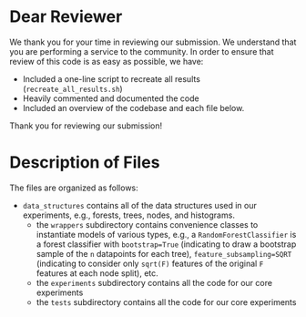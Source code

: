 # Dear Reviewer

We thank you for your time in reviewing our submission. 
We understand that you are performing a service to the community.
In order to ensure that review of this code is as easy as possible, we have:
- Included a one-line script to recreate all results (`recreate_all_results.sh`)
- Heavily commented and documented the code
- Included an overview of the codebase and each file below.

Thank you for reviewing our submission!

# Description of Files

The files are organized as follows:

- `data_structures` contains all of the data structures used in our experiments, e.g., 
forests, trees, nodes, and histograms.
  - the `wrappers` subdirectory contains convenience classes to instantiate models of various types,
  e.g., a `RandomForestClassifier` is a forest classifier with `bootstrap=True` 
  (indicating to draw a bootstrap sample of the `n` datapoints for each tree), `feature_subsampling=SQRT`
  (indicating to consider only `sqrt(F)` features of the original `F` features at each node split), etc.
  - the `experiments` subdirectory contains all the code for our core experiments
  - the `tests` subdirectory contains all the code for our core experiments